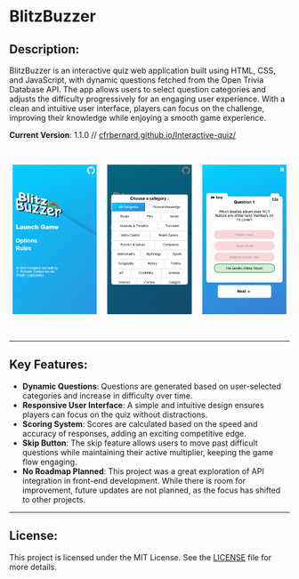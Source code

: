 # BlitzBuzzer

## Description:
BlitzBuzzer is an interactive quiz web application built using HTML, CSS, and JavaScript, with dynamic questions fetched from the Open Trivia Database API. The app allows users to select question categories and adjusts the difficulty progressively for an engaging user experience. With a clean and intuitive user interface, players can focus on the challenge, improving their knowledge while enjoying a smooth game experience.

**Current Version**: 1.1.0 // [cfrbernard.github.io/Interactive-quiz/](https://cfrbernard.github.io/Interactive-quiz/)

<br>

<p align="center">
  <img src="resources/img/demo/chrome_bKB3HqwtzT.png/" alt="Screenshot 1" width="30%" />
  &nbsp;&nbsp;&nbsp;
  <img src="resources/img/demo/chrome_gnxeOmKWMx.png" alt="Screenshot 2" width="30%" />
  &nbsp;&nbsp;&nbsp;
  <img src="resources/img/demo/chrome_CqCYHOPyay.png" alt="Screenshot 2" width="30%" />
</p>

<br>

---

## Key Features:
- **Dynamic Questions**: Questions are generated based on user-selected categories and increase in difficulty over time.
- **Responsive User Interface**: A simple and intuitive design ensures players can focus on the quiz without distractions.
- **Scoring System**: Scores are calculated based on the speed and accuracy of responses, adding an exciting competitive edge.
- **Skip Button**: The skip feature allows users to move past difficult questions while maintaining their active multiplier, keeping the game flow engaging.
- **No Roadmap Planned**: This project was a great exploration of API integration in front-end development. While there is room for improvement, future updates are not planned, as the focus has shifted to other projects.

---

## License:
This project is licensed under the MIT License. See the [LICENSE](LICENSE.md) file for more details.
